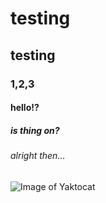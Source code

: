 # testing
## testing
### 1,2,3
#### hello!?
##### is thing on?
###### alright then...
![Image of Yaktocat](https://media.istockphoto.com/id/183537978/photo/executives-hand-testing-wireless-microphone-white-background.jpg?s=612x612&w=0&k=20&c=i0qZTMvR3HlcsCaO_dqmbcU1BHXm5AlzZNgGRDfGGVA=)
